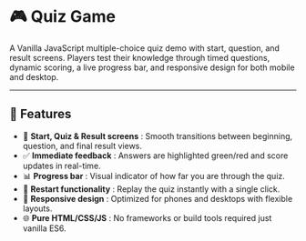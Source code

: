# 🎮 Quiz Game

A Vanilla JavaScript multiple-choice quiz demo with start, question, and result screens. Players test their knowledge through timed questions, dynamic scoring, a live progress bar, and responsive design for both mobile and desktop.

---

## 🚀 Features  
- 🏁 **Start, Quiz & Result screens** : Smooth transitions between beginning, question, and final result views.  
- ✅ **Immediate feedback** : Answers are highlighted green/red and score updates in real-time.  
- 📊 **Progress bar** : Visual indicator of how far you are through the quiz.  
- 🔄 **Restart functionality** : Replay the quiz instantly with a single click.  
- 📱 **Responsive design** : Optimized for phones and desktops with flexible layouts.  
- 🌐 **Pure HTML/CSS/JS** : No frameworks or build tools required just vanilla ES6.

